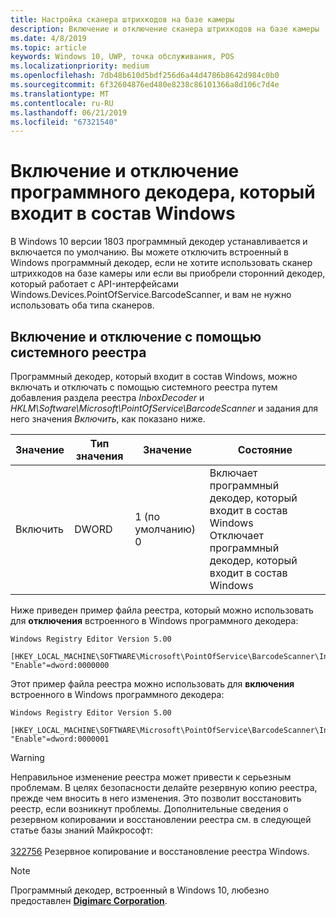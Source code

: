 ```yaml
---
title: Настройка сканера штрихкодов на базе камеры
description: Включение и отключение сканера штрихкодов на базе камеры
ms.date: 4/8/2019
ms.topic: article
keywords: Windows 10, UWP, точка обслуживания, POS
ms.localizationpriority: medium
ms.openlocfilehash: 7db48b610d5bdf256d6a44d4786b8642d984c0b0
ms.sourcegitcommit: 6f32604876ed480e8238c86101366a8d106c7d4e
ms.translationtype: MT
ms.contentlocale: ru-RU
ms.lasthandoff: 06/21/2019
ms.locfileid: "67321540"
---
```

# <a name="enable-or-disable-the-software-decoder-that-ships-with-windows"></a>Включение и отключение программного декодера, который входит в состав Windows

В Windows 10 версии 1803 программный декодер устанавливается и включается по умолчанию.  Вы можете отключить встроенный в Windows программный декодер, если не хотите использовать сканер штрихкодов на базе камеры или если вы приобрели сторонний декодер, который работает с API-интерфейсами Windows.Devices.PointOfService.BarcodeScanner, и вам не нужно использовать оба типа сканеров.

## <a name="enable-or-disable-using-the-system-registry"></a>Включение и отключение с помощью системного реестра

Программный декодер, который входит в состав Windows, можно включать и отключать с помощью системного реестра путем добавления раздела реестра *InboxDecoder* и *HKLM\Software\Microsoft\PointOfService\BarcodeScanner* и задания для него значения *Включить*, как показано ниже.

| Значение  | Тип значения | Значение | Состояние |
| ----------- | --------- | -------|--------|
| Включить      | DWORD     | 1 (по умолчанию)<br/>0 |  Включает программный декодер, который входит в состав Windows <br/> Отключает программный декодер, который входит в состав Windows |

Ниже приведен пример файла реестра, который можно использовать для **отключения** встроенного в Windows программного декодера:

```text
Windows Registry Editor Version 5.00

[HKEY_LOCAL_MACHINE\SOFTWARE\Microsoft\PointOfService\BarcodeScanner\InboxDecoder]
"Enable"=dword:0000000
```  

Этот пример файла реестра можно использовать для **включения** встроенного в Windows программного декодера:

```text
Windows Registry Editor Version 5.00

[HKEY_LOCAL_MACHINE\SOFTWARE\Microsoft\PointOfService\BarcodeScanner\InboxDecoder]
"Enable"=dword:0000001
```  

> [!Warning]
> Неправильное изменение реестра может привести к серьезным проблемам.  В целях безопасности делайте резервную копию реестра, прежде чем вносить в него изменения.  Это позволит восстановить реестр, если возникнут проблемы.  Дополнительные сведения о резервном копировании и восстановлении реестра см. в следующей статье базы знаний Майкрософт: <br/><br/> [322756](https://support.microsoft.com/help/322756/how-to-back-up-and-restore-the-registry-in-windows) Резервное копирование и восстановление реестра Windows.

> [!NOTE]
> Программный декодер, встроенный в Windows 10, любезно предоставлен [**Digimarc Corporation**](https://www.digimarc.com/).
